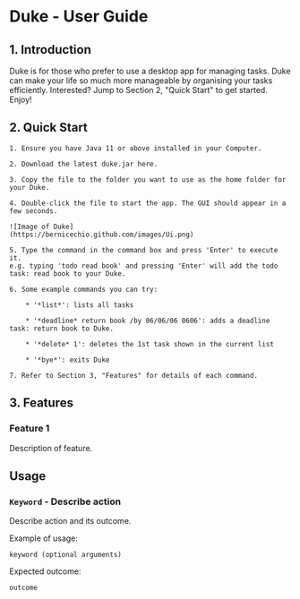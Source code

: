 # Duke - User Guide
## 1. Introduction
Duke is for those who prefer to use a desktop app for managing tasks. Duke can make your life so much more manageable by organising your tasks efficiently. Interested? Jump to Section 2, "Quick Start" to get started. Enjoy!

## 2. Quick Start
    1. Ensure you have Java 11 or above installed in your Computer.

    2. Download the latest duke.jar here.
    
    3. Copy the file to the folder you want to use as the home folder for your Duke.
    
    4. Double-click the file to start the app. The GUI should appear in a few seconds.
    
    ![Image of Duke]
    (https://bernicechio.github.com/images/Ui.png)

    5. Type the command in the command box and press 'Enter' to execute it.
    e.g. typing 'todo read book' and pressing 'Enter' will add the todo task: read book to your Duke.

    6. Some example commands you can try:

        * '*list*': lists all tasks

        * '*deadline* return book /by 06/06/06 0606': adds a deadline task: return book to Duke.

        * '*delete* 1': deletes the 1st task shown in the current list

        * '*bye*': exits Duke
        
    7. Refer to Section 3, "Features" for details of each command.

## 3. Features 

### Feature 1 
Description of feature.

## Usage

### `Keyword` - Describe action

Describe action and its outcome.

Example of usage: 

`keyword (optional arguments)`

Expected outcome:

`outcome`
